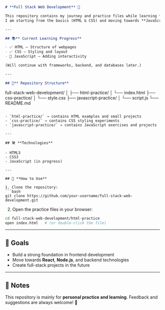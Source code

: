 

```markdown
# **Full Stack Web Development** 🚀

This repository contains my journey and practice files while learning **Full Stack Web Development**.  
I am starting from the basics (HTML & CSS) and moving towards **JavaScript** and beyond.

---

## 📚** Current Learning Progress**

- ✅ HTML – Structure of webpages  
- ✅ CSS – Styling and layout  
- 🔄 JavaScript – Adding interactivity  

(Will continue with frameworks, backend, and databases later.)

---

## 📂** Repository Structure**

```

full-stack-web-development/
│
├── html-practice/
│   └── index.html
├── css-practice/
│   └── style.css
├── javascript-practice/
│   └── script.js
└── README.md

````

- `html-practice/` → contains HTML examples and small projects  
- `css-practice/` → contains CSS styling experiments  
- `javascript-practice/` → contains JavaScript exercises and projects  

---

## 🛠️ **Technologies**

- HTML5  
- CSS3  
- JavaScript (in progress)  

---

## 🚀 **How to Use**

1. Clone the repository:
```bash
git clone https://github.com/your-username/full-stack-web-development.git
````

2. Open the practice files in your browser:

```bash
cd full-stack-web-development/html-practice
open index.html   # (or double-click the file)
```

---

## 🎯 Goals

* Build a strong foundation in frontend development
* Move towards **React**, **Node.js**, and backend technologies
* Create full-stack projects in the future

---

## 📌 Notes

This repository is mainly for **personal practice and learning**.
Feedback and suggestions are always welcome! 🙌

